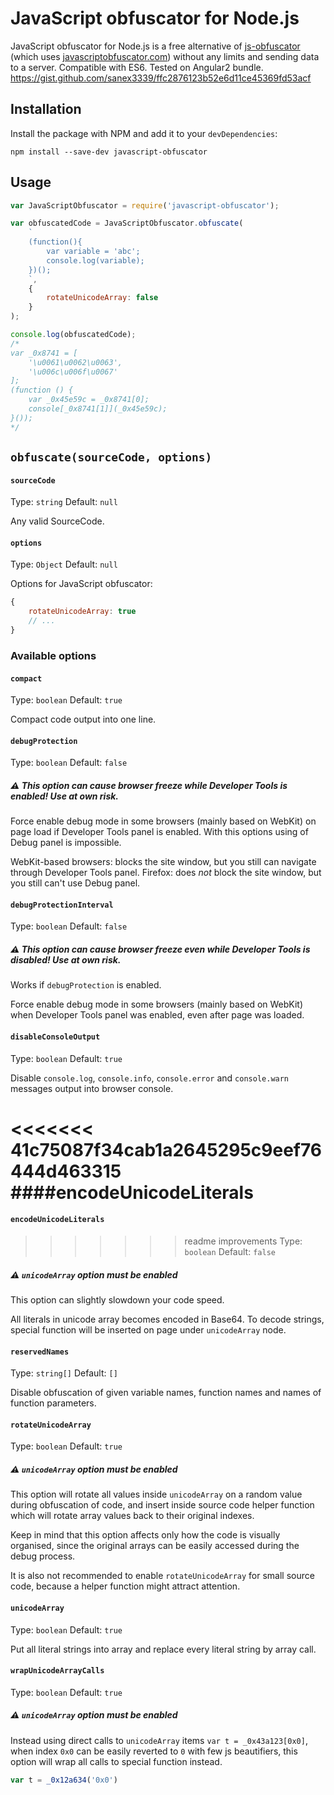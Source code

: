 # JavaScript obfuscator for Node.js

JavaScript obfuscator for Node.js is a free alternative of [js-obfuscator](https://github.com/caiguanhao/js-obfuscator) (which uses [javascriptobfuscator.com](https://javascriptobfuscator.com/Javascript-Obfuscator.aspx)) without any limits and sending data to a server.
Compatible with ES6.
Tested on Angular2 bundle.
https://gist.github.com/sanex3339/ffc2876123b52e6d11ce45369fd53acf

## Installation

Install the package with NPM and add it to your `devDependencies`:

`npm install --save-dev javascript-obfuscator`

## Usage

```javascript
var JavaScriptObfuscator = require('javascript-obfuscator');

var obfuscatedCode = JavaScriptObfuscator.obfuscate(
    `
    (function(){
        var variable = 'abc';
        console.log(variable);
    })();
    `,
    {
        rotateUnicodeArray: false
    }
);

console.log(obfuscatedCode);
/*
var _0x8741 = [
    '\u0061\u0062\u0063',
    '\u006c\u006f\u0067'
];
(function () {
    var _0x45e59c = _0x8741[0];
    console[_0x8741[1]](_0x45e59c);
}());
*/
```

## `obfuscate(sourceCode, options)`

#### `sourceCode`
Type: `string` Default: `null`

Any valid SourceCode.

#### `options`
Type: `Object` Default: `null`

Options for JavaScript obfuscator:

```javascript
{
    rotateUnicodeArray: true
    // ...
}
```

### Available options
#### `compact`
Type: `boolean` Default: `true`

Compact code output into one line.

#### `debugProtection`
Type: `boolean` Default: `false`

##### :warning: This option can cause browser freeze while Developer Tools is enabled! Use at own risk.

Force enable debug mode in some browsers (mainly based on WebKit) on page load if Developer Tools panel is enabled.
With this options using of Debug panel is impossible.

WebKit-based browsers: blocks the site window, but you still can navigate through Developer Tools panel.
Firefox: does *not* block the site window, but you still can't use Debug panel.

#### `debugProtectionInterval`
Type: `boolean` Default: `false`

##### :warning: This option can cause browser freeze even while Developer Tools is disabled! Use at own risk.

Works if `debugProtection` is enabled.

Force enable debug mode in some browsers (mainly based on WebKit) when Developer Tools panel was enabled, even after page was loaded.

#### `disableConsoleOutput`
Type: `boolean` Default: `true`

Disable `console.log`, `console.info`, `console.error` and `console.warn` messages output into browser console.

<<<<<<< 41c75087f34cab1a2645295c9eef76444d463315
####encodeUnicodeLiterals
=======
#### `encodeUnicodeLiterals`
>>>>>>> readme improvements
Type: `boolean` Default: `false`

##### :warning: `unicodeArray` option must be enabled

This option can slightly slowdown your code speed.

All literals in unicode array becomes encoded in Base64.
To decode strings, special function will be inserted on page under `unicodeArray` node.

#### `reservedNames`
Type: `string[]` Default: `[]`

Disable obfuscation of given variable names, function names and names of function parameters.

#### `rotateUnicodeArray`
Type: `boolean` Default: `true`

##### :warning: `unicodeArray` option must be enabled

This option will rotate all values inside `unicodeArray` on a random value during obfuscation of code, and insert inside source code helper function
which will rotate array values back to their original indexes.

Keep in mind that this option affects only how the code is visually organised, since the original arrays can be easily accessed during the debug process.

It is also not recommended to enable `rotateUnicodeArray` for small source code, because a helper function might attract attention.

#### `unicodeArray`
Type: `boolean` Default: `true`

Put all literal strings into array and replace every literal string by array call.

#### `wrapUnicodeArrayCalls`
Type: `boolean` Default: `true`

##### :warning: `unicodeArray` option must be enabled

Instead using direct calls to `unicodeArray` items `var t = _0x43a123[0x0]`, 
when index `0x0` can be easily reverted to `0` with few js beautifiers, this option will wrap all calls to special function instead.

```javascript
var t = _0x12a634('0x0')
```
